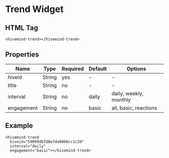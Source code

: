 # Trend Widget

## HTML Tag

```
<hivemind-trend></hivemind-trend>
```

## Properties

Name | Type | Required | Default | Options
--- | --- | --- | --- | ---
hiveid | String | yes | - | -
title | String | no | - | -
interval | String | no | daily | daily, weekly, monthly
engagement | String | no | basic | all, basic, reactions

## Example

```
<hivemind-trend
  hiveid="59099db7d8e7da00b8cc1c2d"
  interval="daily"
  engagement="basic"></hivemind-trend>
```
<hivemind-trend
  title="Example Result"
  hiveid="59099db7d8e7da00b8cc1c2d"
  interval="daily"
  engagement="basic"></hivemind-trend>
